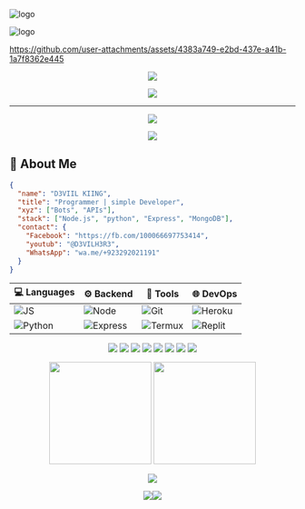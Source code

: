 ![logo](https://github.com/DEVIIL4205/blob/main/INFO/images%20(9).jpeg)

![logo](https://github.com/DEVIIL4205/blob/main/INFO/403449836-3693f3f2-7ad2-45e1-8849-4e32e05d98be.png)

https://github.com/user-attachments/assets/4383a749-e2bd-437e-a41b-1a7f8362e445


<!-- Header -->

<p align="center">
  <img src="https://capsule-render.vercel.app/api?type=waving&color=0:ff3c00,100:00ffe7&height=250&section=header&text=𝐍𝐚𝐒𝐢𝐢𝐫 𝐀𝐥𝐢𝐢 𝐊𝐢𝐢𝐧𝐠%&fontSize=45&fontColor=ffffff&animation=fadeIn" />
</p>

<p align="center">
  <img src="https://readme-typing-svg.herokuapp.com?font=Fira+Code&size=20&pause=1000&center=true&vCenter=true&width=500&lines=🐬+im+NaSiir+Alii;🚀+simple++%7C+developer;🔥+My+Home+Dhaka+gazipur" />
</p>

---
<p align="center"> <img src="https://komarev.com/ghpvc/?username=deviilx&label=Profile+Views&color=0e75b6&style=flat" /> </p> <p align="center"> <img src="https://img.shields.io/github/followers/aryannix?label=Follow%20Me&style=social" /> </p>

## 🧠 About Me
```json
{
  "name": "D3VIIL KIING",
  "title": "Programmer | simple Developer",
  "xyz": ["Bots", "APIs"],
  "stack": ["Node.js", "python", "Express", "MongoDB"],
  "contact": {
    "Facebook": "https://fb.com/100066697753414",
    "youtub": "@D3VILH3R3",
    "WhatsApp": "wa.me/+923292021191"
  }
}
```
| 💻 Languages                                                                            | ⚙️ Backend                                                                                | 🧠 Tools                                                                             | 🌐 DevOps                                                                           |
| --------------------------------------------------------------------------------------- | ----------------------------------------------------------------------------------------- | ------------------------------------------------------------------------------------ | ----------------------------------------------------------------------------------- |
| ![JS](https://img.shields.io/badge/JavaScript-000?style=for-the-badge\&logo=javascript) | ![Node](https://img.shields.io/badge/Node.js-000?style=for-the-badge\&logo=node.js)       | ![Git](https://img.shields.io/badge/Git-000?style=for-the-badge\&logo=git)           | ![Heroku](https://img.shields.io/badge/Heroku-000?style=for-the-badge\&logo=heroku) |
| ![Python](https://img.shields.io/badge/Python-000?style=for-the-badge\&logo=python)     | ![Express](https://img.shields.io/badge/Express.js-000?style=for-the-badge\&logo=express) | ![Termux](https://img.shields.io/badge/Termux-000?style=for-the-badge\&logo=gnubash) | ![Replit](https://img.shields.io/badge/Replit-000?style=for-the-badge\&logo=replit) |

<p align="center">
  <img src="https://img.shields.io/badge/-JavaScript-000000?style=flat&logo=javascript&logoColor=00ff00" />
  <img src="https://img.shields.io/badge/-Node.js-000000?style=flat&logo=nodedotjs&logoColor=00ff00" />
  <img src="https://img.shields.io/badge/-Express.js-000000?style=flat&logo=express&logoColor=00ff00" />
  <img src="https://img.shields.io/badge/-MongoDB-000000?style=flat&logo=mongodb&logoColor=00ff00" />
  <img src="https://img.shields.io/badge/-Python-000000?style=flat&logo=python&logoColor=00ff00" />
  <img src="https://img.shields.io/badge/-Git-000000?style=flat&logo=git&logoColor=00ff00" />
  <img src="https://img.shields.io/badge/-Linux-000000?style=flat&logo=linux&logoColor=00ff00" />
  <img src="https://img.shields.io/badge/-Termux-000000?style=flat&logo=gnubash&logoColor=00ff00" />
</p>


<p align="center">
  <img src="https://github-readme-stats.vercel.app/api?username=deviilx&show_icons=true&theme=tokyonight&hide_border=false&count_private=true" height="180px" />
  <img src="https://github-readme-stats.vercel.app/api/top-langs/?username=deviilx&layout=compact&theme=tokyonight" height="180px" />
</p>



<p align="center"> <img src="https://github-readme-activity-graph.vercel.app/graph?username=deviilx&theme=github-compact&bg_color=0d1117&color=00ffe7&line=ff3c00&point=ffffff&area=true" /> </p>

<p align="center"> <a href="https://www.facebook.com/profile.php?id=100066697753414"><img src="https://img.shields.io/badge/Facebook-1877F2?style=for-the-badge&logo=facebook&logoColor=white" /><a href="https://wa.me/+923292021191"><img src="https://img.shields.io/badge/WhatsApp-25D366?style=for-the-badge&logo=whatsapp&logoColor=white" /></a> </p>
